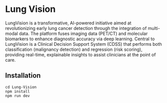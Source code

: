 # Lung Vision

LungVision is a transformative, AI-powered initiative aimed at revolutionizing early lung cancer detection through the integration of multi-modal data. The platform fuses imaging data (PET/CT) and molecular biomarkers to enhance diagnostic accuracy via deep learning. Central to LungVision is a Clinical Decision Support System (CDSS) that performs both classification (malignancy detection) and regression (risk scoring), providing real-time, explainable insights to assist clinicians at the point of care.

## Installation
```
cd Lung-Vision
npm install
npm run dev
```

